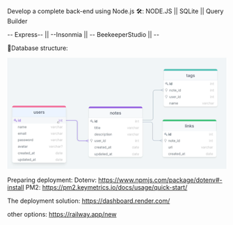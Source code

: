 
Develop a complete back-end using Node.js
🛠️: NODE.JS || SQLite || Query Builder

-- Express-- || --Insonmia || -- BeekeeperStudio || --


💾Database structure: 

![alt text](databasestruccture.png)

 
 Preparing deployment:
 Dotenv: https://www.npmjs.com/package/dotenv#-install
 PM2: https://pm2.keymetrics.io/docs/usage/quick-start/


 The deployment solution: 
 https://dashboard.render.com/

 other options: 
 https://railway.app/new

